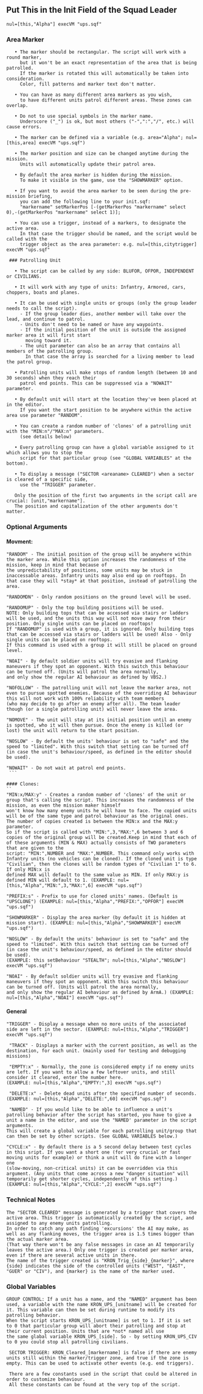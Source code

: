 ## Put This in the Init Field of the Squad Leader
```
nul=[this,"Alpha"] execVM "ups.sqf"
```

### Area Marker
```
   • The marker should be rectangular. The script will work with a round marker,
     but it won't be an exact representation of the area that is being patrolled.
     If the marker is rotated this will automatically be taken into consideration.
     Color, fill patterns and marker text don't matter.

   • You can have as many different area markers as you wish,
     to have different units patrol different areas. These zones can overlap.

   • Do not to use special symbols in the marker name.
     Underscore ("_") is ok, but most others ("-",":","/", etc.) will cause errors.

   • The marker can be defined via a variable (e.g. area="Alpha"; nul=[this,area] execVM "ups.sqf")

   • The marker position and size can be changed anytime during the mission.
     Units will automatically update their patrol area.

   • By default the area marker is hidden during the mission. 
     To make it visible in the game, use the "SHOWMARKER" option.

   • If you want to avoid the area marker to be seen during the pre-mission briefing,
     you can add the following line to your init.sqf:
     "markername" setMarkerPos [-(getMarkerPos "markername" select 0),-(getMarkerPos "markername" select 1)];

   • You can use a trigger, instead of a markers, to designate the active area.
     In that case the trigger should be named, and the script would be called with the 
     trigger object as the area parameter: e.g. nul=[this,citytrigger] execVM "ups.sqf"
```

     ### Patrolling Unit
```
   • The script can be called by any side: BLUFOR, OFPOR, INDEPENDENT or CIVILIANS.

   • It will work with any type of units: Infantry, Armored, cars, choppers, boats and planes.

   • It can be used with single units or groups (only the group leader needs to call the script).
     - If the group leader dies, another member will take over the lead, and continue to patrol.
     - Units don't need to be named or have any waypoints.
     - If the initial position of the unit is outside the assigned marker area it will first start
       moving toward it.
     - The unit parameter can also be an array that contains all members of the patrolling group.
       In that case the array is searched for a living member to lead the patrol group.

   • Patrolling units will make stops of random length (between 10 and 30 seconds) when they reach their
     patrol end points. This can be suppressed via a "NOWAIT" parameter.

   • By default unit will start at the location they've been placed at in the editor.
     If you want the start position to be anywhere within the active area use parameter "RANDOM".

   • You can create a random number of 'clones' of a patrolling unit with the "MIN:n"/"MAX:n" parameters.
     (see details below)

   • Every patrolling group can have a global variable assigned to it which allows you to stop the
     script for that particular group (see "GLOBAL VARIABLES" at the bottom).

   • To display a message ("SECTOR <areaname> CLEARED") when a sector is cleared of a specific side,
     use the "TRIGGER" parameter.

   Only the position of the first two arguments in the script call are crucial: [unit,"markername"].
   The position and capitalization of the other arguments don't matter.
```

   ### Optional Arguments
   #### Movment:
   ```
 "RANDOM" - The initial position of the group will be anywhere within the marker area. While this option increases the randomness of the mission, keep in mind that because of
the unpredictability of positions, some units may be stuck in inaccessable areas. Infantry units may also end up on rooftops. In that case they will *stay* at that position, instead of patrolling the area.

 "RANDOMDN" - Only random positions on the ground level will be used.

 "RANDOMUP" - Only the top building positions will be used.
 NOTE: Only building tops that can be accessed via stairs or ladders will be used, and the units this way will not move away from their position. Only single units can be placed on rooftops!
If "RANDOMUP" is used with a group, it is ignored. Only building tops that can be accessed via stairs or ladders will be used! Also - Only single units can be placed on rooftops.
If this command is used with a group it will still be placed on ground level.

 "NOAI" - By default soldier units will try evasive and flanking maneuvers if they spot an opponent. With this switch this behaviour can be turned off. (Units will patrol the area normally,
and only show the regular AI behaviour as defined by VBS2.)

 "NOFOLLOW" - The patrolling unit will not leave the marker area, not even to pursue spotted enemies. Because of the overriding AI behaviour this will not work with 100% reliability with team members
(who may decide to go after an enemy after all). The team leader though (or a single patrolling unit) will never leave the area.

 "NOMOVE" - The unit will stay at its initial position until an enemy is spotted, who it will then pursue. Once the enemy is killed (or lost) the unit will return to the start position.

 "NOSLOW" - By default the units' behaviour is set to "safe" and the speed to "limited". With this switch that setting can be turned off (in case the unit's behaviour/speed, as defined in the editor should be used).

 "NOWAIT" - Do not wait at patrol end points.
    ```

   #### Clones:
``
"MIN:x/MAX:y" - Creates a random number of 'clones' of the unit or group that's calling the script. This increases the randomness of the mission, as even the mission maker himself
 won't know how many enemy units he will have to face. The copied units will be of the same type and patrol behaviour as the original ones. The number of copies created is between the MIN:x and the MAX:y parameter.
So if the script is called with "MIN:",3,"MAX:",6 between 3 and 6 copies of the original group will be created.Keep in mind that each of of these arguments (MIN & MAX) actually consists of TWO parameters that are given to the
script: "MIN:",NUMBER and "MAX:",NUMBER. This command only works with Infantry units (no vehicles can be cloned). If the cloned unit is type "Civilian", then the clones will be random types of "Civilian 1" to 6. If only MIN:x is
defined MAX will default to the same value as MIN. If only MAX:y is defined MIN will default to 1. (EXAMPLE: nul=[this,"Alpha","MIN:",3,"MAX:",6] execVM "ups.sqf")

 "PREFIX:s" - Prefix to use for cloned units' names. (Default is "UPSCLONE") (EXAMPLE: nul=[this,"Alpha","PREFIX:","OPFOR"] execVM "ups.sqf")

 "SHOWMARKER" - Display the area marker (by default it is hidden at mission start). (EXAMPLE: nul=[this,"Alpha","SHOWMARKER"] execVM "ups.sqf")

 "NOSLOW" - By default the units' behaviour is set to "safe" and the speed to "limited". With this switch that setting can be turned off (in case the unit's behaviour/speed, as defined in the editor should be used).
(EXAMPLE: this setBehaviour "STEALTH"; nul=[this,"Alpha","NOSLOW"] execVM "ups.sqf")

 "NOAI" - By default soldier units will try evasive and flanking maneuvers if they spot an opponent. With this switch this behaviour can be turned off. (Units will patrol the area normally,  
 and only show the regular AI behaviour as defined by ArmA.) (EXAMPLE: nul=[this,"Alpha","NOAI"] execVM "ups.sqf")
```


   #### General
```
"TRIGGER" - Display a message when no more units of the associated side are left in the sector. (EXAMPLE: nul=[this,"Alpha","TRIGGER"] execVM "ups.sqf")

 "TRACK" - Displays a marker with the current position, as well as the destination, for each unit. (mainly used for testing and debugging missions)

 "EMPTY:x" - Normally, the zone is considered empty if no enemy units are left. If you want to allow a few leftover units, and still consider it cleared, enter the number here.
(EXAMPLE: nul=[this,"Alpha","EMPTY:",3] execVM "ups.sqf")

 "DELETE:x" - Delete dead units after the specified number of seconds. (EXAMPLE: nul=[this,"Alpha","DELETE:",60] execVM "ups.sqf")

 "NAMED" - If you would like to be able to influence a unit's patrolling behavior after the script has started, you have to give a unit a name in the editor, and use the "NAMED' parameter in the script arguments.
This will create a global variable for each patrolling unit/group that can then be set by other scripts. (See GLOBAL VARIABLES below.)

"CYCLE:x" - By default there is a 5 second delay between test cycles in this sript. If you want a short one (for very crucial or fast moving units for example) or think a unit will do fine with a longer one
(slow-moving, non-critical units) it can be overridden via this argument. (Any units that come across a new "danger situation" will temporarily get shorter cycles, independently of this setting.)
(EXAMPLE: nul=[this,"Alpha","CYCLE:",2] execVM "ups.sqf")
```

### Technical Notes
```
The "SECTOR CLEARED" message is generated by a trigger that covers the active area. This trigger is automatically created by the script, and assigned to any enemy units patrolling.
In order to catch any path finding 'excursions' the AI may make, as well as any flanking moves, the trigger area is 1.5 times bigger than the actual marker area.
(That way there won't be any false messages in case an AI temporarily leaves the active area.) Only one trigger is created per marker area, even if there are several active units in there.
The name of the trigger created is "KRON_Trig_{side}_{marker}", where {side} indicates the side of the controlled units ("WEST", "EAST", "GUER" or "CIV"), and {marker} is the name of the marker used.
```

### Global Variables
```
GROUP CONTROL: If a unit has a name, and the "NAMED" argument has been used, a variable with the name KRON_UPS_[unitname] will be created for it. This variable can then be set during runtime to modify its patrolling behavior.
When the script starts KRON_UPS_[unitname] is set to 1. If it is set to 0 that particular group will abort their patrolling and stop at their current position. Units that are *not* named all use
the same glabal variable KRON_UPS_[side]. So - by setting KRON_UPS_CIV to 0 you could stop all patrolling civilians.

 SECTOR TRIGGER: KRON_Cleared_[markername] is false if there are enemy units still within the marker/trigger zone, and true if the zone is empty. This can be used to activate other events (e.g. end triggers).

 There are a few constants used in the script that could be altered in order to customize behaviour.
 All these constants can be found at the very top of the script.
```
